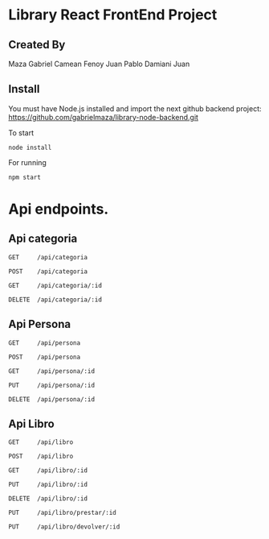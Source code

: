 # Library React FrontEnd Project

## Created By

Maza Gabriel 
Camean Fenoy Juan Pablo 
Damiani Juan 

## Install

You must have Node.js installed and import the next github backend project:
https://github.com/gabrielmaza/library-node-backend.git

To start
```
node install
```

For running
```
npm start
```

# Api endpoints.

## Api categoria
```
GET     /api/categoria 

POST    /api/categoria 

GET     /api/categoria/:id 

DELETE  /api/categoria/:id 
```
## Api Persona
```
GET     /api/persona 

POST    /api/persona 

GET     /api/persona/:id 

PUT     /api/persona/:id 

DELETE  /api/persona/:id 
```
## Api Libro
```
GET     /api/libro 

POST    /api/libro 

GET     /api/libro/:id 

PUT     /api/libro/:id 

DELETE  /api/libro/:id 

PUT     /api/libro/prestar/:id 

PUT     /api/libro/devolver/:id 
```